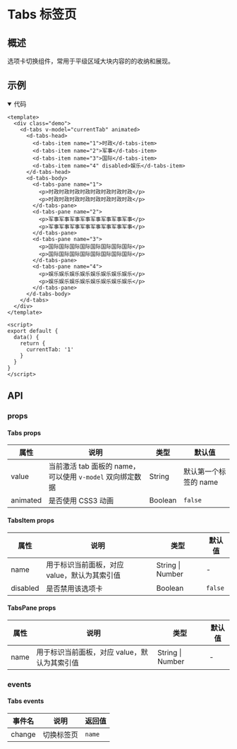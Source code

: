 # Tabs 标签页

## 概述

选项卡切换组件，常用于平级区域大块内容的的收纳和展现。

## 示例

<ClientOnly>
  <demo-tabs></demo-tabs>
</ClientOnly>

<details open>
<summary>代码</summary>

```vue
<template>
  <div class="demo">
    <d-tabs v-model="currentTab" animated>
      <d-tabs-head>
        <d-tabs-item name="1">时政</d-tabs-item>
        <d-tabs-item name="2">军事</d-tabs-item>
        <d-tabs-item name="3">国际</d-tabs-item>
        <d-tabs-item name="4" disabled>娱乐</d-tabs-item>
      </d-tabs-head>
      <d-tabs-body>
        <d-tabs-pane name="1">
          <p>时政时政时政时政时政时政时政时政</p>
          <p>时政时政时政时政时政时政时政时政</p>
        </d-tabs-pane>
        <d-tabs-pane name="2">
          <p>军事军事军事军事军事军事军事军事</p>
          <p>军事军事军事军事军事军事军事军事</p>
        </d-tabs-pane>
        <d-tabs-pane name="3">
          <p>国际国际国际国际国际国际国际国际</p>
          <p>国际国际国际国际国际国际国际国际</p>
        </d-tabs-pane>
        <d-tabs-pane name="4">
          <p>娱乐娱乐娱乐娱乐娱乐娱乐娱乐娱乐</p>
          <p>娱乐娱乐娱乐娱乐娱乐娱乐娱乐娱乐</p>
        </d-tabs-pane>
      </d-tabs-body>
    </d-tabs>
  </div>
</template>

<script>
export default {
  data() {
    return {
      currentTab: '1'
    }
  }
}
</script>
```

</details>

## API

### props

#### Tabs props

| 属性 | 说明 | 类型 | 默认值 |
| - | - | - | - |
| value | 当前激活 tab 面板的 name，可以使用 `v-model` 双向绑定数据 | String | 默认第一个标签的 name |
| animated | 是否使用 CSS3 动画 | Boolean | `false` |

#### TabsItem props

| 属性 | 说明 | 类型 | 默认值 |
| - | - | - | - |
| name | 用于标识当前面板，对应 value，默认为其索引值 | String \| Number | - |
| disabled | 是否禁用该选项卡 | Boolean | `false` |

#### TabsPane props

| 属性 | 说明 | 类型 | 默认值 |
| - | - | - | - |
| name | 用于标识当前面板，对应 value，默认为其索引值 | String \| Number | - |

### events

#### Tabs events

| 事件名 | 说明 | 返回值 |
| ------ | ---- | ------ |
| change | 切换标签页 | `name` |
